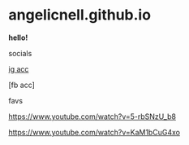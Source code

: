 # angelicnell.github.io
**hello!**

socials

[ig acc](https://www.instagram.com/angelicnell/)

[fb acc] 

favs

https://www.youtube.com/watch?v=5-rbSNzU_b8

https://www.youtube.com/watch?v=KaM1bCuG4xo

